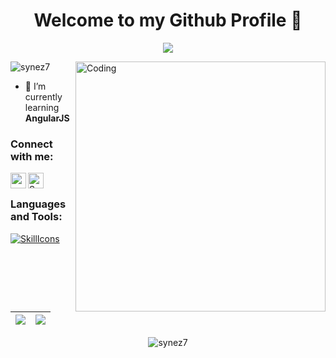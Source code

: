 <h1 align="center">Welcome to my Github Profile 👋 </h1>

<!-- Typing SVG by DenverCoder1 - https://github.com/DenverCoder1/readme-typing-svg -->
<p align="center">
  <a href="https://github.com/DenverCoder1/readme-typing-svg"><img src="https://readme-typing-svg.herokuapp.com/?lines=Software%20engineering%20student;Studying%20at%20the%20University%20of%20Science%20and%20Technology,%20Montpellier%20(FRA);Interested%20in%20mobile%20and%20web%20app%20development%20;Always%20learning%20new%20technologies&font=Fira%20Code&center=true&width=940&height=45&color=08bcfc&vCenter=true&size=22"></a>
</p>

<img align="right" alt="Coding" width="400" src="https://i.pinimg.com/originals/44/f0/02/44f002166db0c224c90703f18a659dae.gif">

<p align="left"> <img src="https://komarev.com/ghpvc/?username=synez7&label=Profile%20views&color=0e75b6&style=flat" alt="synez7" /> </p>

- 🌱 I’m currently learning **AngularJS**

<h3 align="left">Connect with me:</h3>  

<p align="left"><a href="https://www.linkedin.com/in/ali-dabachil"><img align="left" src="https://img.shields.io/badge/linkedin-%230077B5.svg?&style=for-the-badge&logo=linkedin&logoColor=white" target="_blank" height=25></a>  <a href="https://discord.com/login"><img align="left" src="https://img.shields.io/badge/Discord-7289DA?style=for-the-badge&logo=discord&logoColor=white" height=25 title="Synez7#7300" target="_blank"></a></p>

<br>
<h3 align="left">Languages and Tools:</h3>

[![SkillIcons](https://skillicons.dev/icons?i=androidstudio,angular,bootstrap,c,cpp,css,docker,express,firebase,git,html,idea,java,js,linux,mongodb,mysql,nodejs,php,postgres,py,spring,symfony,ts&perline=6)](https://skillicons.dev)

| <a href="#"><img align="center" src="https://github-readme-stats-git-masterrstaa-rickstaa.vercel.app/api?username=synez7&show_icons=true&include_all_commits=true&theme=flag-india&hide_border=true"/></a> | <a href="#"><img align="center" src="https://github-readme-stats-git-masterrstaa-rickstaa.vercel.app/api/top-langs/?username=synez7&layout=compact&theme=flag-india&hide_border=true" /></a> |
| ------------- | ------------- |

<p align="center"><img align="center" src="https://github-readme-streak-stats.herokuapp.com/?user=synez7&theme=graywhite" alt="synez7" /></p>

